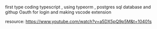 first type coding typescript , using typeorm , postgres sql database and githup Oauth for login   and making vscode extension

resource: https://www.youtube.com/watch?v=a5DX5pQ9p5M&t=10401s
